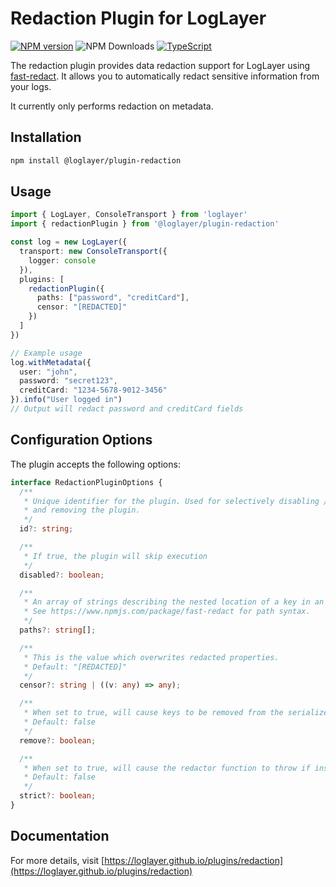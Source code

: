 # Redaction Plugin for LogLayer

[![NPM version](https://img.shields.io/npm/v/@loglayer/transport-bunyan.svg?style=flat-square)](https://www.npmjs.com/package/@loglayer/plugin-redaction)
![NPM Downloads](https://img.shields.io/npm/dm/@loglayer/plugin-redaction)
[![TypeScript](https://img.shields.io/badge/%3C%2F%3E-TypeScript-%230074c1.svg)](http://www.typescriptlang.org/)

The redaction plugin provides data redaction support for LogLayer using [fast-redact](https://www.npmjs.com/package/fast-redact). 
It allows you to automatically redact sensitive information from your logs.

It currently only performs redaction on metadata.

## Installation

```bash
npm install @loglayer/plugin-redaction
```

## Usage

```typescript
import { LogLayer, ConsoleTransport } from 'loglayer'
import { redactionPlugin } from '@loglayer/plugin-redaction'

const log = new LogLayer({
  transport: new ConsoleTransport({
    logger: console
  }),
  plugins: [
    redactionPlugin({
      paths: ["password", "creditCard"],
      censor: "[REDACTED]"
    })
  ]
})

// Example usage
log.withMetadata({ 
  user: "john", 
  password: "secret123",
  creditCard: "1234-5678-9012-3456"
}).info("User logged in")
// Output will redact password and creditCard fields
```

## Configuration Options

The plugin accepts the following options:

```typescript
interface RedactionPluginOptions {
  /**
   * Unique identifier for the plugin. Used for selectively disabling / enabling
   * and removing the plugin.
   */
  id?: string;

  /**
   * If true, the plugin will skip execution
   */
  disabled?: boolean;

  /**
   * An array of strings describing the nested location of a key in an object.
   * See https://www.npmjs.com/package/fast-redact for path syntax.
   */
  paths?: string[];

  /**
   * This is the value which overwrites redacted properties.
   * Default: "[REDACTED]"
   */
  censor?: string | ((v: any) => any);

  /**
   * When set to true, will cause keys to be removed from the serialized output.
   * Default: false
   */
  remove?: boolean;

  /**
   * When set to true, will cause the redactor function to throw if instead of an object it finds a primitive.
   * Default: false
   */
  strict?: boolean;
}
```

## Documentation

For more details, visit [https://loglayer.github.io/plugins/redaction](https://loglayer.github.io/plugins/redaction)